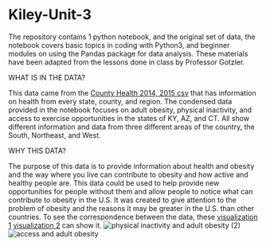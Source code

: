 # Kiley-Unit-3
The repository contains 1 python notebook, and the original set of data, the notebook covers basic topics in coding with Python3, and beginner modules on using the Pandas package for data analysis. These materials have been adapted from the lessons done in class by Professor Gotzler. 

WHAT IS IN THE DATA?

This data came from the [County Health 2014, 2015 csv](https://uncch.instructure.com/courses/4844/files/1951168?wrap=1) that has information on health from every state, county, and region. The condensed data provided in the notebook focuses on adult obesity, physical inactivity, and access to exercise opportunities in the states of KY, AZ, and CT. All show different information and data from three different areas of the country, the South, Northeast, and West. 

WHY THIS DATA?

The purpose of this data is to provide information about health and obesity and the way where you live can contribute to obesity and how active and healthy people are. This data could be used to help provide new opportunities for people without them and allow people to notice what can contribute to obesity in the U.S. It was created to give attention to the problem of obesity and the reasons it may be greater in the U.S. than other countries. To see the correspondence between the data, these [visualization 1](https://public.flourish.studio/visualisation/11890298/) [visualization 2]( https://public.flourish.studio/visualisation/11890409/) can show it.
![physical inactivity and adult obesity (2)](https://user-images.githubusercontent.com/118200338/203121253-900c21c2-ab62-418e-99e5-d88be177aa23.png)
![access and adult obesity](https://user-images.githubusercontent.com/118200338/203121559-37fbc786-8278-4bcc-8f14-b6a70ec4e72e.png)
